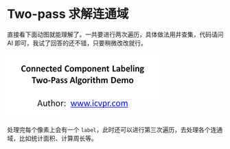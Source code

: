# Two-pass 求解连通域

直接看下面动图就能理解了。一共要进行两次遍历，具体做法用并查集，代码请问 AI 即可，我试了回答的还不错，只要稍微改改就行。

![test](./image/20250707203701.gif)

处理完每个像素上会有一个 `label`，此时还可以进行第三次遍历，去处理各个连通域，比如统计面积、计算周长等。